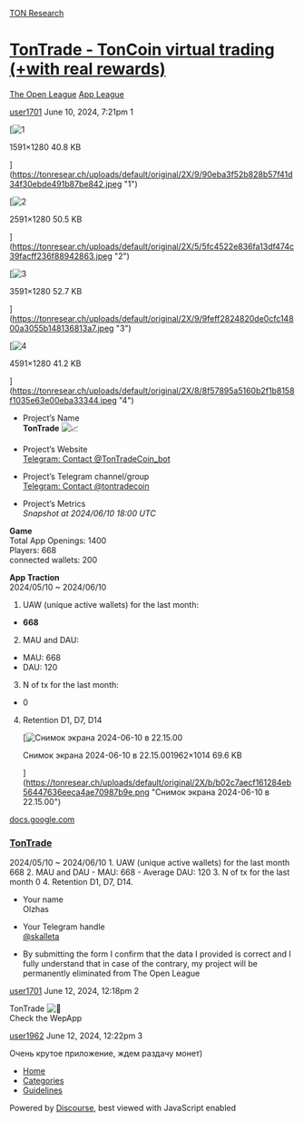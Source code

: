 [TON Research](/)

# [TonTrade - TonCoin virtual trading (+with real rewards)](/t/tontrade-toncoin-virtual-trading-with-real-rewards/24496)

[The Open League](/c/the-open-league/app-leaderboard/58)  [App League](/c/the-open-league/app-leaderboard/58) 

    

[user1701](https://tonresear.ch/u/user1701)   June 10, 2024, 7:21pm  1

[![1](https://tonresear.ch/uploads/default/optimized/2X/9/90eba3f52b828b57f41d34f30ebde491b87be842_2_230x500.jpeg)

1591×1280 40.8 KB

](https://tonresear.ch/uploads/default/original/2X/9/90eba3f52b828b57f41d34f30ebde491b87be842.jpeg "1")

  

[![2](https://tonresear.ch/uploads/default/optimized/2X/5/5fc4522e836fa13df474c39facff236f88942863_2_230x500.jpeg)

2591×1280 50.5 KB

](https://tonresear.ch/uploads/default/original/2X/5/5fc4522e836fa13df474c39facff236f88942863.jpeg "2")

  

[![3](https://tonresear.ch/uploads/default/optimized/2X/9/9feff2824820de0cfc14800a3055b148136813a7_2_230x500.jpeg)

3591×1280 52.7 KB

](https://tonresear.ch/uploads/default/original/2X/9/9feff2824820de0cfc14800a3055b148136813a7.jpeg "3")

  

[![4](https://tonresear.ch/uploads/default/optimized/2X/8/8f57895a5160b2f1b8158f1035e63e00eba33344_2_230x500.jpeg)

4591×1280 41.2 KB

](https://tonresear.ch/uploads/default/original/2X/8/8f57895a5160b2f1b8158f1035e63e00eba33344.jpeg "4")

*   Project’s Name  
    **TonTrade** ![:chart_with_upwards_trend:](https://tonresear.ch/images/emoji/twitter/chart_with_upwards_trend.png?v=12 ":chart_with_upwards_trend:")
    
*   Project’s Website  
    [Telegram: Contact @TonTradeCoin\_bot](https://t.me/TonTradeCoin_bot)
    
*   Project’s Telegram channel/group  
    [Telegram: Contact @tontradecoin](https://t.me/tontradecoin)
    
*   Project’s Metrics  
    _Snapshot at 2024/06/10 18:00 UTC_
    

**Game**  
Total App Openings: 1400  
Players: 668  
connected wallets: 200

**App Traction**  
2024/05/10 ~ 2024/06/10

1.  UAW (unique active wallets) for the last month:

*   **668**

2.  MAU and DAU:

*   MAU: 668
*   DAU: 120

3.  N of tx for the last month:

*   0

4.  Retention D1, D7, D14  
    
    [![Снимок экрана 2024-06-10 в 22.15.00](https://tonresear.ch/uploads/default/optimized/2X/b/b02c7aecf161284eb56447636eeca4ae70987b9e_2_690x356.png)
    
    Снимок экрана 2024-06-10 в 22.15.001962×1014 69.6 KB
    
    ](https://tonresear.ch/uploads/default/original/2X/b/b02c7aecf161284eb56447636eeca4ae70987b9e.png "Снимок экрана 2024-06-10 в 22.15.00")
    

[docs.google.com](https://docs.google.com/document/d/1i3t1kBvPkzdtcfw1-HzZs78uc9Cu6DADQpZIdGT9XsM/edit?usp=sharing)

[](https://docs.google.com/document/d/1i3t1kBvPkzdtcfw1-HzZs78uc9Cu6DADQpZIdGT9XsM/edit?usp=sharing)

### [TonTrade](https://docs.google.com/document/d/1i3t1kBvPkzdtcfw1-HzZs78uc9Cu6DADQpZIdGT9XsM/edit?usp=sharing)

2024/05/10 ~ 2024/06/10 1. UAW (unique active wallets) for the last month 668 2. MAU and DAU - MAU: 668 - Average DAU: 120 3. N of tx for the last month 0 4. Retention D1, D7, D14.

*   Your name  
    Olzhas
    
*   Your Telegram handle  
    [@skalleta](https://t.me/skalleta)
    
*   By submitting the form I confirm that the data I provided is correct and I fully understand that in case of the contrary, my project will be permanently eliminated from The Open League
    

 

[user1701](https://tonresear.ch/u/user1701) June 12, 2024, 12:18pm  2

TonTrade ![:rocket:](https://tonresear.ch/images/emoji/twitter/rocket.png?v=12 ":rocket:")  
Check the WepApp

 

[user1962](https://tonresear.ch/u/user1962) June 12, 2024, 12:22pm  3

Очень крутое приложение, ждем раздачу монет)

 

*   [Home](/)
*   [Categories](/categories)
*   [Guidelines](/guidelines)

Powered by [Discourse](https://www.discourse.org), best viewed with JavaScript enabled